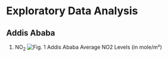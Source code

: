 # Exploratory Data Analysis

## Addis Ababa

1. NO<sub>2</sub>
![Fig. 1 Addis Ababa Average NO2 Levels (in mole/m²)](path/to/image.png)

